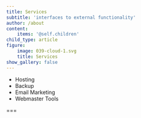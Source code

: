 ```yaml
---
title: Services
subtitle: 'interfaces to external functionality'
author: /about
content:
    items: '@self.children'
child_type: article
figure:
    image: 039-cloud-1.svg
    title: Services
show_gallery: false
---
```


- Hosting
- Backup
- Email Marketing
- Webmaster Tools

===
